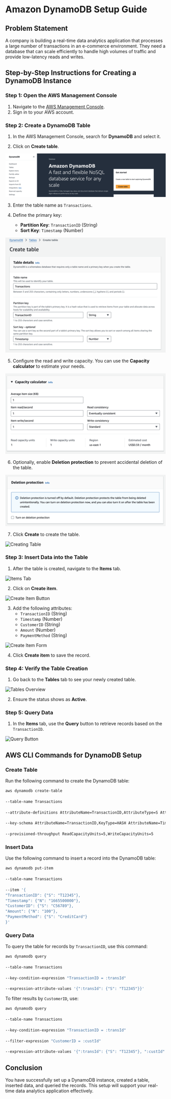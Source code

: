 # Amazon DynamoDB Setup Guide

## Problem Statement

A company is building a real-time data analytics application that processes a large number of transactions in an e-commerce environment. They need a database that can scale efficiently to handle high volumes of traffic and provide low-latency reads and writes.

## Step-by-Step Instructions for Creating a DynamoDB Instance

### Step 1: Open the AWS Management Console

1. Navigate to the [AWS Management Console](https://aws.amazon.com/console/).
2. Sign in to your AWS account.

### Step 2: Create a DynamoDB Table

1. In the AWS Management Console, search for **DynamoDB** and select it.

2. Click on **Create table**.

![Create Table Button](images/create_table.png)

3. Enter the table name as `Transactions`.

4. Define the primary key:
   - **Partition Key**: `TransactionID` (String)
   - **Sort Key**: `Timestamp` (Number)

![Create Table Configuration](images/create_table_button.png)

5. Configure the read and write capacity. You can use the **Capacity calculator** to estimate your needs.

![Capacity Calculator](images/capacity_calculator.png)

6. Optionally, enable **Deletion protection** to prevent accidental deletion of the table.

![Deletion Protection](images/deletion_protection.png)

7. Click **Create** to create the table.

![Creating Table](images/creating_table.png)

### Step 3: Insert Data into the Table

1. After the table is created, navigate to the **Items** tab.

![Items Tab](images/items_tab.png)

2. Click on **Create item**.

![Create Item Button](images/create_item_button.png)

3. Add the following attributes:
   - `TransactionID` (String)
   - `Timestamp` (Number)
   - `CustomerID` (String)
   - `Amount` (Number)
   - `PaymentMethod` (String)

![Create Item Form](images/create_item_form.png)

4. Click **Create item** to save the record.

### Step 4: Verify the Table Creation

1. Go back to the **Tables** tab to see your newly created table.

![Tables Overview](images/tables_overview.png)

2. Ensure the status shows as **Active**.

### Step 5: Query Data

1. In the **Items** tab, use the **Query** button to retrieve records based on the `TransactionID`.

![Query Button](images/query_button.png)

## AWS CLI Commands for DynamoDB Setup

### Create Table

Run the following command to create the DynamoDB table:

```bash
aws dynamodb create-table 

--table-name Transactions 

--attribute-definitions AttributeName=TransactionID,AttributeType=S AttributeName=Timestamp,AttributeType=N 

--key-schema AttributeName=TransactionID,KeyType=HASH AttributeName=Timestamp,KeyType=RANGE 

--provisioned-throughput ReadCapacityUnits=5,WriteCapacityUnits=5
```

### Insert Data

Use the following command to insert a record into the DynamoDB table:

```bash
aws dynamodb put-item 

--table-name Transactions 

--item '{
"TransactionID": {"S": "T12345"},
"Timestamp": {"N": "1665500000"},
"CustomerID": {"S": "C56789"},
"Amount": {"N": "100"},
"PaymentMethod": {"S": "CreditCard"}
}'
```

### Query Data

To query the table for records by `TransactionID`, use this command:

```bash
aws dynamodb query 

--table-name Transactions 

--key-condition-expression "TransactionID = :transId" 

--expression-attribute-values '{":transId": {"S": "T12345"}}'
```

To filter results by `CustomerID`, use:

```bash
aws dynamodb query 

--table-name Transactions 

--key-condition-expression "TransactionID = :transId" 

--filter-expression "CustomerID = :custId" 

--expression-attribute-values '{":transId": {"S": "T12345"}, ":custId": {"S": "C56789"}}'
```

## Conclusion

You have successfully set up a DynamoDB instance, created a table, inserted data, and queried the records. This setup will support your real-time data analytics application effectively.

